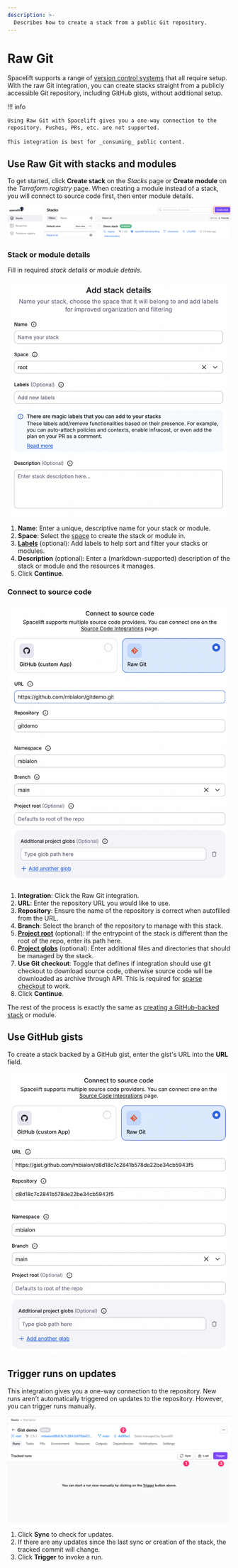 ```yaml
---
description: >-
  Describes how to create a stack from a public Git repository.
---
```


# Raw Git

Spacelift supports a range of [version control systems](./README.md) that all require setup. With the raw Git integration, you can create stacks straight from a publicly accessible Git repository, including GitHub gists, without additional setup.

!!! info

    Using Raw Git with Spacelift gives you a one-way connection to the repository. Pushes, PRs, etc. are not supported.

    This integration is best for _consuming_ public content.

## Use Raw Git with stacks and modules

To get started, click **Create stack** on the _Stacks_ page or **Create module** on the _Terraform registry_ page. When creating a module instead of a stack, you will connect to source code first, then enter module details.

![Create a stack](<../../assets/screenshots/CreateStackGS.png>)

### Stack or module details

Fill in required _stack details_ or _module details_.

![Add stack details](<../../assets/screenshots/getting-started/create-stack/Stack-details.png>)

1. **Name**: Enter a unique, descriptive name for your stack or module.
2. **Space**: Select the [space](../../concepts/stack/README.md) to create the stack or module in.
3. [**Labels**](../../concepts/stack/stack-settings.md#labels) (optional): Add labels to help sort and filter your stacks or modules.
4. **Description** (optional): Enter a (markdown-supported) description of the stack or module and the resources it manages.
5. Click **Continue**.

### Connect to source code

![Create stack with raw Git](<../../assets/screenshots/stack/create-stack-raw-git.png>)

1. **Integration**: Click the Raw Git integration.
2. **URL**: Enter the repository URL you would like to use.
3. **Repository**: Ensure the name of the repository is correct when autofilled from the URL.
4. **Branch**: Select the branch of the repository to manage with this stack.
5. [**Project root**](../../concepts/stack/stack-settings.md#project-root) (optional): If the entrypoint of the stack is different than the root of the repo, enter its path here.
6. [**Project globs**](../../concepts/stack/stack-settings.md#project-globs) (optional): Enter additional files and directories that should be managed by the stack.
7. **Use Git checkout**: Toggle that defines if integration should use git checkout to download source code, otherwise source code will be downloaded as archive through API. This is required for [sparse checkout](../../concepts/stack/stack-settings.md#git-sparse-checkout-paths) to work.
8. Click **Continue**.

The rest of the process is exactly the same as [creating a GitHub-backed stack](../../getting-started/create-stack/README.md#2-connect-to-source-code) or module.

## Use GitHub gists

To create a stack backed by a GitHub gist, enter the gist's URL into the **URL** field.

![Use a GitHub gist](<../../assets/screenshots/stack/create-stack-git-gist.png>)

## Trigger runs on updates

This integration gives you a one-way connection to the repository. New runs aren't automatically triggered on updates to the repository. However, you can trigger runs manually.

![Trigger manual runs](<../../assets/screenshots/raw-git-updates.png>)

1. Click **Sync** to check for updates.
2. If there are any updates since the last sync or creation of the stack, the tracked commit will change.
3. Click **Trigger** to invoke a run.
